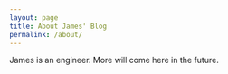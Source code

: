 ```yaml
---
layout: page
title: About James' Blog
permalink: /about/
---
```


James is an engineer. More will come here in the future.